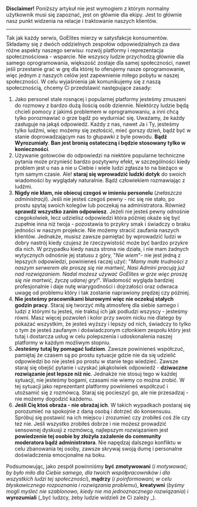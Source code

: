 **Disclaimer!** Poniższy artykuł nie jest wymogiem z którym normalny użytkownik musi się zapoznać, jest on głównie dla ekipy. Jest to głównie nasz punkt widzenia na relacje i traktowanie naszych klientów.

---

Tak jak każdy serwis, GoElites mierzy w satysfakcje konsumentów. Składamy się z dwóch oddzielnych zespołów odpowiedzialnych za dwa różne aspekty naszego serwisu: rozwój platformy i reprezentacja społecznościowa - wsparcie. Nie wszyscy ludzie przychodzą głównie dla samego oprogramowania, większość zostaje dla samej społeczności, nawet jeśli przestanie grać w grę dla której to oferujemy nasze oprogramowanie, więc jednym z naszych celów jest zapewnienie miłego pobytu w naszej społeczności. W celu wyjaśnienia jak komunikujemy się z naszą społecznością, chcemy Ci przedstawić następujące zasady:

1. Jako personel stale rosnącej i popularnej platformy jesteśmy zmuszeni do rozmowy z bardzo dużą ilością osób dziennie. Niektórzy ludzie będą chcieli pomocy z jakimś problemem w oprogramowaniu, a inni chcą tylko porozmawiać o grze bądź po wydurniać się. Uważamy, że każdy zasługuje na jakąś odpowiedź. Każdy z nas, nawet Ja i Ty, jesteśmy tylko ludźmi, więc możemy się zezłościć, mieć gorszy dzień, bądź być w stanie doprowadzającym nas to głupawki z byle powodu. **Bądź Wyrozumiały**. **Ban jest bronią ostateczną i będzie stosowany tylko w konieczności**.
2. Używanie gotowców do odpowiedzi na niektóre popularne techniczne pytania może przynieść bardzo pozytywny efekt, w szczególności kiedy problem jest u nas a nie u Ciebie i wiele ludzi zgłasza to na bieżąco w tym samym czasie. Ale! **staraj się wprowadzić ludzki dotyk** do swoich wiadomości by wyglądały naturalnie. Bądź człowiekiem rozmawiając z ludźmi.
3. **Nigdy nie kłam, nie obiecuj czegoś w imieniu personelu** \(_zwłaszcza administracji_\). Jeśli nie jesteś czegoś pewny - nic się nie stało, po prostu spytaj swoich kolegów lub poczekaj na administratora. Również **sprawdź wszystko zanim odpowiesz**. Jeżeli nie jesteś pewny odnośnie czegokolwiek, lecz udzielisz odpowiedzi która później okaże się być zupełnie inna niż twoja  - pozostawia to przykry smak i świadczy o braku jedności w naszym projekcie. Nie możemy stracić zaufania naszych klientów. Jednakże, musisz zawsze pamiętać by wprowadzić ludzi w dobry nastrój  kiedy czujesz że rzeczywistość może być bardzo przykre dla nich. W przypadku kiedy nasza strona nie działa, i nie mam żadnych wytycznych odnośnie jej statusu z góry, "_Nie wiem_"- nie jest jedną z lepszych odpowiedzi, powinieneś raczej użyć: "_Mamy małe trudności z naszym serwerem ale proszę się nie martwić, Nasi Admini pracują już nad rozwiązaniem. Nadal możesz używać GoElites w grze więc proszę się nie martwić, życzę udanej gry!_". Wiadomość wygląda bardziej profesjonalnie i daje nutę wiarygodności i dojrzałości oraz odwraca uwagę od problemu który i tak zostanie naprawiony prędzej czy później.
4. **Nie jesteśmy pracownikami biurowymi więc nie oczekuj stałych godzin pracy**. Staraj się tworzyć miłą atmosferę dla siebie samego i ludzi z którymi tu jesteś, nie traktuj ich jak podludzi wszyscy - jesteśmy równi. Masz więcej pozwoleń i kolor przy swoim nicku nie dlatego by pokazać wszystkim, że jesteś wyższy i lepszy od nich,  świadczy to tylko o tym że jesteś zaufanym i doświadczonym członkiem zespołu który jest tutaj i dostarcza usług w celu polepszenia i udoskonalenia naszej platformy w każdym możliwym stopniu.
5. **Jesteśmy tutaj by pomagać ludziom**. Zawsze powinieneś współczuć, pamiętaj że czasem są po prostu sytuacje gdzie nie da się udzielić odpowiedzi bo nie jesteś po prostu w stanie tego wiedzieć. Zawsze staraj się obejść pytanie i uzyskać jakąkolwiek odpowiedź -  **dziwaczne rozwiązanie jest lepsze niż nic**. Jednakże nie stosuj tego w każdej sytuacji, nie jesteśmy bogami, czasami nie wiemy co można zrobić. W tej sytuacji jako reprezentant platformy powinieneś współczuć i utożsamić się z rozmówcą. Staraj się pocieszyć go, ale nie przesadzaj - nie możemy dogodzić każdemu.
6. **Jeśli Cię ktoś obraża - nie obrażaj ich**. W takich wypadkach postaraj się porozumieć na spokojnie z daną osobą i dotrzeć do konsensusu. Spróbuj się postawić na ich miejscu i zrozumieć czy zrobiłeś coś źle czy też nie. Jeśli wszystko zrobiłeś dobrze i nie możesz prowadzić sensownej dyskusji z rozmówcą, najlepszym rozwiązaniem jest **powiedzenie tej osobie by złożyła zażalenie do community moderatora bądź administratora**. Nie napędzaj dalszego konfliktu w celu zbanowania tej osoby, zawsze skrywaj swoją dumę i personalne doświadczenia emocjonalne na boku.

Podsumowując, jako zespół powinniśmy  **być zmotywowani** \(_i motywować; by było miło dla Ciebie samego, dla twoich współpracowników i dla wszystkich ludzi tej społeczności_\), **mądrzy** \(_i poinformowani; w celu błyskawicznego rozpoznania i rozwiązania problemu_\), **kreatywni** \(_byśmy mogli myśleć nie szablonowo, kiedy nie ma jednoznacznego rozwiązania_\) i **wyrozumiali** \(_być ludzcy, żeby ludzie widzieli że Ci zależy _\).